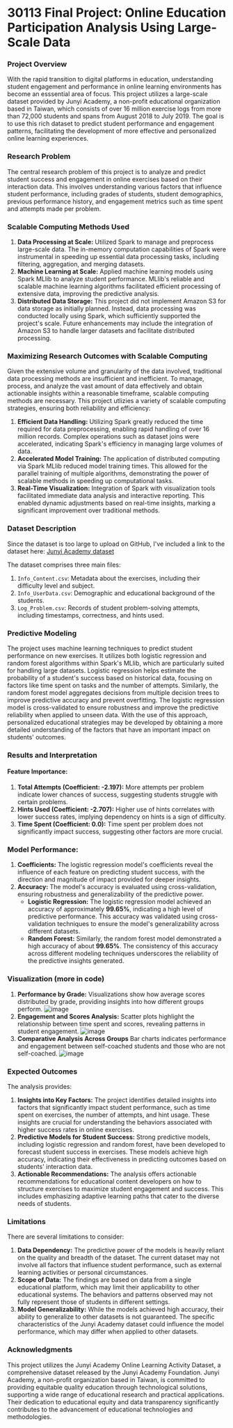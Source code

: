 # 30113 Final Project: Online Education Participation Analysis Using Large-Scale Data

### Project Overview

With the rapid transition to digital platforms in education, understanding student engagement and performance in online learning environments has become an esssential area of focus. This project utilizes a large-scale dataset provided by Junyi Academy, a non-profit educational organization based in Taiwan, which consists of over 16 million exercise logs from more than 72,000 students and spans from August 2018 to July 2019. The goal is to use this rich dataset to predict student performance and engagement patterns, facilitating the development of more effective and personalized online learning experiences.

### Research Problem

The central research problem of this project is to analyze and predict student success and engagement in online exercises based on their interaction data. This involves understanding various factors that influence student performance, including grades of students, student demographics, previous performance history, and engagement metrics such as time spent and attempts made per problem.

### Scalable Computing Methods Used

1. **Data Processing at Scale:** Utilized Spark to manage and preprocess large-scale data. The in-memory computation capabilities of Spark were instrumental in speeding up essential data processing tasks, including filtering, aggregation, and merging datasets.
2. **Machine Learning at Scale:** Applied machine learning models using Spark MLlib to analyze student performance. MLlib's reliable and scalable machine learning algorithms facilitated efficient processing of extensive data, improving the predictive analysis.
3. **Distributed Data Storage:** This project did not implement Amazon S3 for data storage as initially planned. Instead, data processing was conducted locally using Spark, which sufficiently supported the project's scale. Future enhancements may include the integration of Amazon S3 to handle larger datasets and facilitate distributed processing.

### Maximizing Research Outcomes with Scalable Computing
Given the extensive volume and granularity of the data involved, traditional data processing methods are insufficient and inefficient. To manage, process, and analyze the vast amount of data effectively and obtain actionable insights within a reasonable timeframe, scalable computing methods are necessary. This project utlizies a variety of scalable computing strategies, ensuring both reliability and efficiency:
1. **Efficient Data Handling:** Utilizing Spark greatly reduced the time required for data preprocessing, enabling rapid handling of over 16 million records. Complex operations such as dataset joins were accelerated, indicating Spark's efficiency in managing large volumes of data.
2. **Accelerated Model Training:** The application of distributed computing via Spark MLlib reduced model training times. This allowed for the parallel training of multiple algorithms, demonstrating the power of scalable methods in speeding up computational tasks.
3. **Real-Time Visualization:** Integration of Spark with visualization tools facilitated immediate data analysis and interactive reporting. This enabled dynamic adjustments based on real-time insights, marking a significant improvement over traditional methods.


### Dataset Description
Since the dataset is too large to upload on GitHub, I've included a link to the dataset here: [Junyi Academy dataset](https://www.kaggle.com/datasets/junyiacademy/learning-activity-public-dataset-by-junyi-academy?select=Log_Problem.csv)

The dataset comprises three main files:
1. `Info_Content.csv`: Metadata about the exercises, including their difficulty level and subject.
2. `Info_UserData.csv`: Demographic and educational background of the students.
3. `Log_Problem.csv`: Records of student problem-solving attempts, including timestamps, correctness, and hints used.

### Predictive Modeling

The project uses machine learning techniques to predict student performance on new exercises. It utilizes both logistic regression and random forest algorithms within Spark's MLlib, which are particularly suited for handling large datasets. Logistic regression helps estimate the probability of a student's success based on historical data, focusing on factors like time spent on tasks and the number of attempts. Similarly, the random forest model aggregates decisions from multiple decision trees to improve predictive accuracy and prevent overfitting. The logistic regression model is cross-validated to ensure robustness and improve the predictive reliability when applied to unseen data. With the use of this approach, personalized educational strategies may be developed by obtaining a more detailed understanding of the factors that have an important impact on students' outcomes.

### Results and Interpretation

#### Feature Importance:

1. **Total Attempts (Coefficient: -2.197):** More attempts per problem indicate lower chances of success, suggesting students struggle with certain problems.
2. **Hints Used (Coefficient: -2.707):** Higher use of hints correlates with lower success rates, implying dependency on hints is a sign of difficulty.
3. **Time Spent (Coefficient: 0.0):** Time spent per problem does not significantly impact success, suggesting other factors are more crucial.

### Model Performance:
1. **Coefficients:** The logistic regression model's coefficients reveal the influence of each feature on predicting student success, with the direction and magnitude of impact provided for deeper insights.
2. **Accuracy:** The model's accuracy is evaluated using cross-validation, ensuring robustness and generalizability of the predictive power.
    - **Logistic Regression:** The logistic regression model achieved an accuracy of approximately **99.65%**, indicating a high level of predictive performance. This accuracy was validated using cross-validation techniques to ensure the model's generalizability across different datasets.
    - **Random Forest:** Similarly, the random forest model demonstrated a high accuracy of about **99.65%**. The consistency of this accuracy across different modeling techniques underscores the reliability of the predictive insights generated.
  
### Visualization (more in code)
1. **Performance by Grade:** Visualizations show how average scores distributed by grade, providing insights into how different groups perform.
![image](https://github.com/macs30113-s24/final-project-kz/assets/143459510/aef8f80a-147b-47de-821b-db14bdc4235c)
2. **Engagement and Scores Analysis:** Scatter plots highlight the relationship between time spent and scores, revealing patterns in student engagement.
![image](https://github.com/macs30113-s24/final-project-kz/assets/143459510/5e67643b-dfa2-4cad-8361-56d1b2dd60e0)
3. **Comparative Analysis Across Groups** Bar charts indicates performance and engagement between self-coached students and those who are not self-coached.
![image](https://github.com/macs30113-s24/final-project-kz/assets/143459510/a0c7eb68-2023-416d-99b6-658a5640d9da)


### Expected Outcomes

The analysis provides:
1. **Insights into Key Factors:** The project identifies detailed insights into factors that significantly impact student performance, such as time spent on exercises, the number of attempts, and hint usage. These insights are crucial for understanding the behaviors associated with higher success rates in online exercises.
2. **Predictive Models for Student Success:** Strong predictive models, including logistic regression and random forest, have been developed to forecast student success in exercises.  These models achieve high accuracy, indicating their effectiveness in predicting outcomes based on students' interaction data.
3. **Actionable Recommendations:** The analysis offers actionable recommendations for educational content developers on how to structure exercises to maximize student engagement and success. This includes emphasizing adaptive learning paths that cater to the diverse needs of students.

### Limitations
There are several limitations to consider:
1. **Data Dependency:** The predictive power of the models is heavily reliant on the quality and breadth of the dataset. The current dataset may not involve all factors that influence student performance, such as external learning activities or personal circumstances.
2. **Scope of Data:** The findings are based on data from a single educational platform, which may limit their applicability to other educational systems. The behaviors and patterns observed may not fully represent those of students in different settings.
3. **Model Generalizability:** While the models achieved high accuracy, their ability to generalize to other datasets is not guaranteed. The specific characteristics of the Junyi Academy dataset could influence the model performance, which may differ when applied to other datasets.

### Acknowledgments
This project utilizes the Junyi Academy Online Learning Activity Dataset, a comprehensive dataset released by the Junyi Academy Foundation. Junyi Academy, a non-profit organization based in Taiwan, is committed to providing equitable quality education through technological solutions, supporting a wide range of educational research and practical applications. Their dedication to educational equity and data transparency significantly contributes to the advancement of educational technologies and methodologies.
